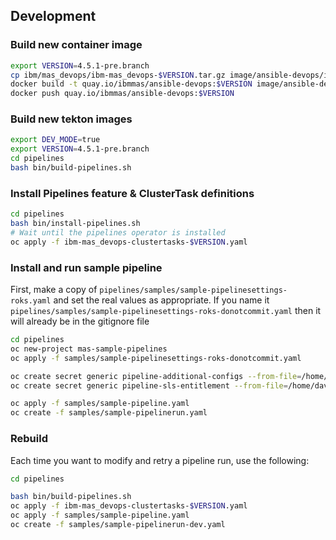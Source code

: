 ## Development


### Build new container image
```bash
export VERSION=4.5.1-pre.branch
cp ibm/mas_devops/ibm-mas_devops-$VERSION.tar.gz image/ansible-devops/ibm-mas_devops.tar.gz
docker build -t quay.io/ibmmas/ansible-devops:$VERSION image/ansible-devops
docker push quay.io/ibmmas/ansible-devops:$VERSION
```


### Build new tekton images
```bash
export DEV_MODE=true
export VERSION=4.5.1-pre.branch
cd pipelines
bash bin/build-pipelines.sh
```

### Install Pipelines feature & ClusterTask definitions
```bash
cd pipelines
bash bin/install-pipelines.sh
# Wait until the pipelines operator is installed
oc apply -f ibm-mas_devops-clustertasks-$VERSION.yaml
```

### Install and run sample pipeline
First, make a copy of `pipelines/samples/sample-pipelinesettings-roks.yaml` and set the real values as appropriate.  If you name it `pipelines/samples/sample-pipelinesettings-roks-donotcommit.yaml` then it will already be in the gitignore file

```bash
cd pipelines
oc new-project mas-sample-pipelines
oc apply -f samples/sample-pipelinesettings-roks-donotcommit.yaml

oc create secret generic pipeline-additional-configs --from-file=/home/david/masconfig/workspace_masdev.yaml
oc create secret generic pipeline-sls-entitlement --from-file=/home/david/masconfig/entitlement.lic

oc apply -f samples/sample-pipeline.yaml
oc create -f samples/sample-pipelinerun.yaml
```


### Rebuild
Each time you want to modify and retry a pipeline run, use the following:

```bash
cd pipelines

bash bin/build-pipelines.sh
oc apply -f ibm-mas_devops-clustertasks-$VERSION.yaml
oc apply -f samples/sample-pipeline.yaml
oc create -f samples/sample-pipelinerun-dev.yaml
```